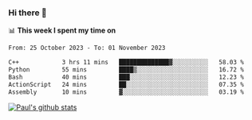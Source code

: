 ### Hi there 👋

📊 **This week I spent my time on**
<!--START_SECTION:waka-->

```txt
From: 25 October 2023 - To: 01 November 2023

C++            3 hrs 11 mins   ██████████████▓░░░░░░░░░░   58.03 %
Python         55 mins         ████▒░░░░░░░░░░░░░░░░░░░░   16.72 %
Bash           40 mins         ███░░░░░░░░░░░░░░░░░░░░░░   12.23 %
ActionScript   24 mins         ██░░░░░░░░░░░░░░░░░░░░░░░   07.35 %
Assembly       10 mins         ▓░░░░░░░░░░░░░░░░░░░░░░░░   03.19 %
```

<!--END_SECTION:waka-->


[![Paul's github stats](https://github-readme-stats.vercel.app/api?username=mickeyouyou&theme=dracula&show_icons=true)](https://github.com/anuraghazra/github-readme-stats)
